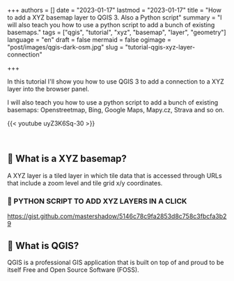 +++
authors = []
date = "2023-01-17"
lastmod = "2023-01-17"
title = "How to add a XYZ basemap layer to QGIS 3. Also a Python script"
summary = "I will also teach you how to use a python script to add a bunch of existing basemaps."
tags = ["qgis", "tutorial", "xyz", "basemap", "layer", "geometry"]
language = "en"
draft = false
mermaid = false
ogimage = "post/images/qgis-dark-osm.jpg"
slug = "tutorial-qgis-xyz-layer-connection"

+++

In this tutorial I'll show you how to use QGIS 3 to add a connection to a XYZ layer into the browser panel.

I will also teach you how to use a python script to add a bunch of existing basemaps: Openstreetmap, Bing, Google Maps, Mapy.cz, Strava and so on.

{{< youtube uyZ3K6Sq-30 >}}

<br>

## 🔴 What is a XYZ basemap?

A XYZ layer is a tiled layer in which tile data that is accessed through URLs that include a zoom level and tile grid x/y coordinates.

### 🚀 PYTHON SCRIPT TO ADD XYZ LAYERS IN A CLICK
https://gist.github.com/mastershadow/5146c78c9fa2853d8c758c3fbcfa3b29

## 🔴 What is QGIS?

QGIS is a professional GIS application that is built on top of and proud to be itself Free and Open Source Software (FOSS).
